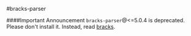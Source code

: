 #bracks-parser

####Important Announcement
`bracks-parser`@<=5.0.4 is deprecated. Please don't install it. Instead, read [bracks](https://github.com/mawni/nodejs-bracks).
